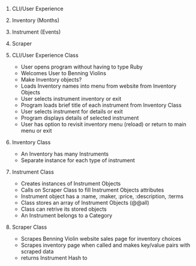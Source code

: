 1. CLI/User Experience
2. Inventory (Months)
3. Instrument (Events)
4. Scraper



1. CLI/User Experience Class
    - User opens program without having to type Ruby
    - Welcomes User to Benning Violins
    - Make Inventory objects?
    - Loads Inventory names into menu from website from Inventory Objects
    - User selects instrument inventory or exit
    - Program loads brief title of each instrument from Inventory Class
    - User selects instrument for details or exit
    - Program displays details of selected instrument
    - User has option to revisit inventory menu (reload) or return to main menu or exit

2. Inventory Class
    - An Inventory has many Instruments
    - Separate instance for each type of instrument


3. Instrument Class
    - Creates instances of Instrument Objects
    - Calls on Scraper Class to fill Instrument Objects attributes
    - Instrument object has a :name, :maker, :price, :description, :terms
    - Class stores an array of Instrument Objects (@@all)
    - Class can retrive its stored objects
    - An Instrument belongs to a Category

4. Scraper Class
    - Scrapes Benning Violin website sales page for inventory choices
    - Scrapes inventory page when called and makes key/value pairs with scraped data
    - returns Instrument Hash to





